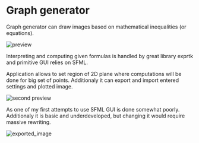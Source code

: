 # Graph generator

Graph generator can draw images based on mathematical inequalities (or equations).

![preview](https://user-images.githubusercontent.com/44038381/60626081-e798c380-9de9-11e9-993e-3036807d0a8b.PNG)


Interpreting and computing given formulas is handled by great library exprtk and primitive GUI relies on SFML.

Application allows to set region of 2D plane where computations will be done for big set of points. Additionaly it can export and import entered settings and plotted image.

![second preview](https://user-images.githubusercontent.com/44038381/59220079-548eb400-8bc4-11e9-959a-972ebb01cb37.png)

As one of my first attempts to use SFML GUI is done somewhat poorly. Additionaly it is basic and underdeveloped, but changing it would require massive rewriting.

![exported_image](https://user-images.githubusercontent.com/44038381/46818227-f7b2d380-cd80-11e8-804c-13439544550c.png)
